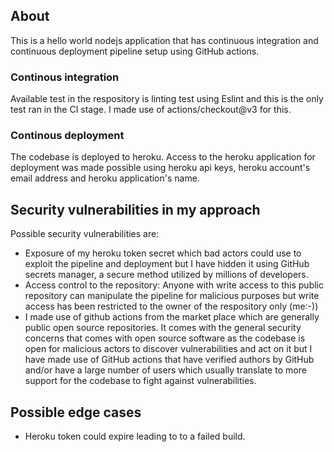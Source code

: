 
## About

This is a hello world nodejs application that has continuous integration and continuous deployment pipeline setup using GitHub actions.

### Continous integration

Available test in the respository is linting test using Eslint and this is the only test ran in the CI stage. I made use of actions/checkout@v3 for this.

### Continous deployment

The codebase is deployed to heroku. Access to the heroku application for deployment was made possible using heroku api keys, heroku account's email address and heroku application's name.

## Security vulnerabilities in my approach
Possible security vulnerabilities are:
- Exposure of my heroku token secret which bad actors could use to exploit the pipeline and deployment but I have hidden it using GitHub secrets manager, a secure method utilized by millions of developers.
- Access control to the repository: Anyone with write access to this public repository can manipulate the pipeline for malicious purposes but write access has been restricted to  the owner of the respository only (me:-))
- I made use of github actions from the market place which are generally public open source repositories. It comes with the general security concerns that comes with open source software as the codebase is open for malicious actors to discover vulnerabilities and act on it but I have made use of GitHub actions that have verified authors by GitHub and/or have a large number of users which usually translate to more support for the codebase to fight against vulnerabilities.

## Possible edge cases

- Heroku token could expire leading to to a failed build.

